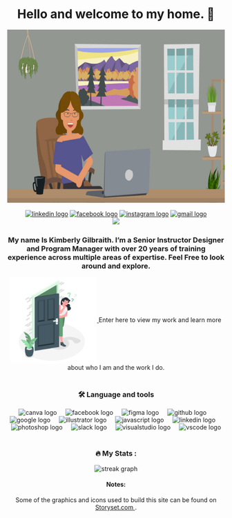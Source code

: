 <h1 align="center">Hello and welcome to my home. 👋</h1>

<div align="center">
<img src="assets/images/openingPic.jpg" alt="My avatar in an office setting" width="750" height="400" align="center">

  
</div>


<div align="center">
  <br> 
  <a href = "https://www.linkedin.com/in/kimberly-gilbraith"> 
    <img src="https://img.shields.io/static/v1?message=LinkedIn&logo=linkedin&label=&color=0077B5&logoColor=white&labelColor=&style=for-the-badge" height="25" alt="linkedin logo"  /></a>
  <a href = "https://www.facebook.com/kimberly.gilbraith"> 
    <img src="https://img.shields.io/static/v1?message=Facebook&logo=facebook&label=&color=1877F2&logoColor=white&labelColor=&style=for-the-badge" height="25" alt="facebook logo"  /></a>
  <a href = "https://www.instagram.com/kimberlygilbraith/"> 
    <img src="https://img.shields.io/static/v1?message=Instagram&logo=instagram&label=&color=E4405F&logoColor=white&labelColor=&style=for-the-badge" height="25" alt="instagram logo"  /></a>
  <a href = "mailto:ladygilbraith@gmail.com">     
    <img src="https://img.shields.io/static/v1?message=Gmail&logo=gmail&label=&color=D14836&logoColor=white&labelColor=&style=for-the-badge" height="25" alt="gmail logo"  /></a>
  
</div>



<div align="center">
  <img src="https://visitor-badge.laobi.icu/badge?page_id=xoluvs.xoluvs&"  />
</div>








<h3 align="center">My name Is Kimberly Gilbraith.  I’m a Senior Instructor Designer and Program Manager with over 20 years of training experience across multiple areas of expertise.  Feel Free to look around and explore.</h3>





<div align="center">
<a href = "https://xoluvs.github.io/homePage">  
<img src="assets/images/entryDoor.png" alt="Enter my site." width="200" height="200" align="center"> </a> 
  Enter here to view my work and learn more about who I am and the work I do. 
</div>






<h3 align="center"><br>🛠 Language and tools</h3>



<div align="center">
  <img src="https://cdn.jsdelivr.net/gh/devicons/devicon/icons/canva/canva-original.svg" height="40" alt="canva logo"  />
  <img width="12" />
  <img src="https://cdn.jsdelivr.net/gh/devicons/devicon/icons/facebook/facebook-original.svg" height="40" alt="facebook logo"  />
  <img width="12" />
  <img src="https://cdn.jsdelivr.net/gh/devicons/devicon/icons/figma/figma-original.svg" height="40" alt="figma logo"  />
  <img width="12" />
  <img src="https://cdn.jsdelivr.net/gh/devicons/devicon/icons/github/github-original.svg" height="40" alt="github logo"  />
  <img width="12" />
  <img src="https://cdn.jsdelivr.net/gh/devicons/devicon/icons/google/google-original.svg" height="40" alt="google logo"  />
  <img width="12" />
  <img src="https://cdn.jsdelivr.net/gh/devicons/devicon/icons/illustrator/illustrator-plain.svg" height="40" alt="illustrator logo"  />
  <img width="12" />
  <img src="https://cdn.jsdelivr.net/gh/devicons/devicon/icons/javascript/javascript-original.svg" height="40" alt="javascript logo"  />
  <img width="12" />
  <img src="https://cdn.jsdelivr.net/gh/devicons/devicon/icons/linkedin/linkedin-original.svg" height="40" alt="linkedin logo"  />
  <img width="12" />
  <img src="https://cdn.jsdelivr.net/gh/devicons/devicon/icons/photoshop/photoshop-plain.svg" height="40" alt="photoshop logo"  />
  <img width="12" />
  <img src="https://cdn.jsdelivr.net/gh/devicons/devicon/icons/slack/slack-original.svg" height="40" alt="slack logo"  />
  <img width="12" />
  <img src="https://cdn.jsdelivr.net/gh/devicons/devicon/icons/visualstudio/visualstudio-plain.svg" height="40" alt="visualstudio logo"  />
  <img width="12" />
  <img src="https://cdn.jsdelivr.net/gh/devicons/devicon/icons/vscode/vscode-original.svg" height="40" alt="vscode logo"  />
</div>



<h3 align="center"><br>🔥   My Stats :</h3>



<div align="center">
  <img src="https://streak-stats.demolab.com?user=xoluvs&locale=en&mode=daily&theme=dark&hide_border=false&border_radius=5&order=3" height="220" alt="streak graph"  />
</div>






<h4 align="center"> Notes:</h4>

<div align="center">
 Some of the graphics and icons used to build this site can be found on <a href="https://storyset.com/work"> Storyset.com </a>.
</div>
